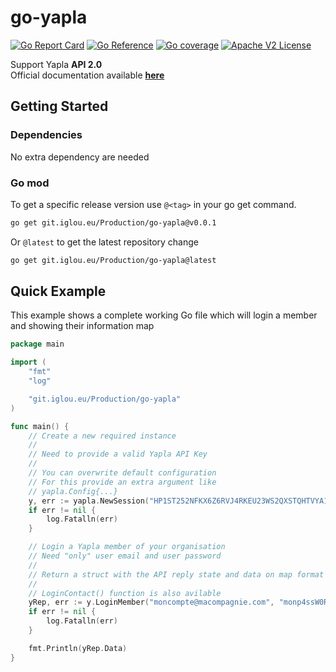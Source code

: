 # go-yapla

[![Go Report Card](https://goreportcard.com/badge/git.iglou.eu/Production/go-yapla)](https://goreportcard.com/report/git.iglou.eu/Production/go-yapla)
[![Go Reference](https://img.shields.io/badge/api-reference-blue)](https://pkg.go.dev/git.iglou.eu/Production/go-yapla)
[![Go coverage](https://img.shields.io/badge/coverage-87.7%25-green)](https://img.shields.io)
[![Apache V2 License](https://img.shields.io/badge/licence-MIT-9cf)](https://opensource.org/licenses/MIT)

Support Yapla **API 2.0**    
Official documentation available [**here**](https://app.swaggerhub.com/apis/yapla/yapla/2.0.0)

## Getting Started

### Dependencies
No extra dependency are needed

### Go mod
To get a specific release version use `@<tag>` in your go get command.
```sh
go get git.iglou.eu/Production/go-yapla@v0.0.1
```

Or `@latest` to get the latest repository change
```sh
go get git.iglou.eu/Production/go-yapla@latest
```

## Quick Example

This example shows a complete working Go file which will login a member and showing their information map
```go
package main

import (
	"fmt"
	"log"

	"git.iglou.eu/Production/go-yapla"
)

func main() {
    // Create a new required instance
    //
    // Need to provide a valid Yapla API Key 
    //
    // You can overwrite default configuration
    // For this provide an extra argument like
    // yapla.Config{...}
	y, err := yapla.NewSession("HP1ST252NFKX6Z6RVJ4RKEU23WS2QXSTQHTVYA1JAFWYX306")
	if err != nil {
		log.Fatalln(err)
	}

    // Login a Yapla member of your organisation
    // Need "only" user email and user password
    //
    // Return a struct with the API reply state and data on map format
    //
    // LoginContact() function is also avilable
	yRep, err := y.LoginMember("moncompte@macompagnie.com", "monp4ssW0R4!")
	if err != nil {
		log.Fatalln(err)
	}

	fmt.Println(yRep.Data)
}
```
